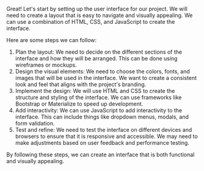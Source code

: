 Great! Let's start by setting up the user interface for our project. We will need to create a layout that is easy to navigate and visually appealing. We can use a combination of HTML, CSS, and JavaScript to create the interface.

Here are some steps we can follow:

1. Plan the layout: We need to decide on the different sections of the interface and how they will be arranged. This can be done using wireframes or mockups.
2. Design the visual elements: We need to choose the colors, fonts, and images that will be used in the interface. We want to create a consistent look and feel that aligns with the project's branding.
3. Implement the design: We will use HTML and CSS to create the structure and styling of the interface. We can use frameworks like Bootstrap or Materialize to speed up development.
4. Add interactivity: We can use JavaScript to add interactivity to the interface. This can include things like dropdown menus, modals, and form validation.
5. Test and refine: We need to test the interface on different devices and browsers to ensure that it is responsive and accessible. We may need to make adjustments based on user feedback and performance testing.

By following these steps, we can create an interface that is both functional and visually appealing.